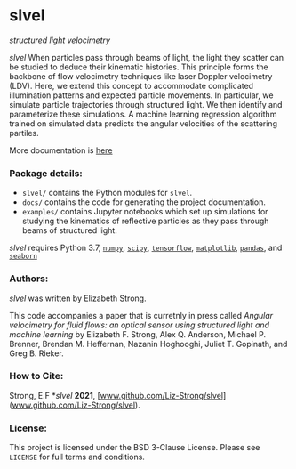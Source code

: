 # slvel

*structured light velocimetry*

*slvel* 
When particles pass through beams of light, the light they scatter can be studied to deduce their kinematic histories. This principle forms the backbone of flow velocimetry techniques like laser Doppler velocimetry (LDV). Here, we extend this concept to accommodate complicated illumination patterns and expected particle movements. In particular, we simulate particle trajectories through structured light. We then identify and parameterize these simulations. A machine learning regression algorithm trained on simulated data predicts the angular velocities of the scattering partiles.

More documentation is [here](https://slvel.readthedocs.io/)

### Package details:
- `slvel/` contains the Python modules for `slvel`. 
- `docs/` contains the code for generating the project documentation.
- `examples/` contains Jupyter notebooks which set up simulations for studying the kinematics of reflective particles as they pass through beams of structured light.

*slvel* requires Python 3.7, [`numpy`](https://numpy.org/), [`scipy`](https://scipy.org/), [`tensorflow`](https://tensorflow.org/), [`matplotlib`](https://matplotlib.org/), [`pandas`](https://pandas.pydata.org/), and [`seaborn`](https://seaborn.pydata.org/)

### Authors:

*slvel* was written by Elizabeth Strong. 

This code accompanies a paper that is curretnly in press called *Angular velocimetry for fluid flows: an optical sensor using structured light and machine learning* by Elizabeth F. Strong, Alex Q. Anderson, Michael P. Brenner, Brendan M. Heffernan, Nazanin Hoghooghi, Juliet T. Gopinath, and Greg B. Rieker.

### How to Cite:

Strong, E.F **slvel* **2021**, [www.github.com/Liz-Strong/slvel] (www.github.com/Liz-Strong/slvel).

### License:

This project is licensed under the BSD 3-Clause License. Please see `LICENSE` for full terms and conditions. 
